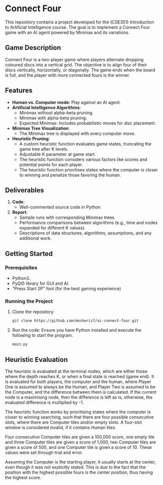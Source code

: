 # Connect Four

This repository contains a project developed for the (CSE351) Introduction to Artificial Intelligence course. The goal is to implement a Connect Four game with an AI agent powered by Minimax and its variations.

## Game Description

Connect Four is a two-player game where players alternate dropping coloured discs into a vertical grid. The objective is to align four of their discs vertically, horizontally, or diagonally. The game ends when the board is full, and the player with more connected fours is the winner.

## Features

- **Human vs. Computer mode**: Play against an AI agent.
- **Artificial Intelligence Algorithms**:
  - Minimax without alpha-beta pruning.
  - Minimax with alpha-beta pruning.
  - Expected Minimax: Includes probabilistic moves for disc placement.
- **Minimax Tree Visualization**:
  - The Minimax tree is displayed with every computer move.
- **Heuristic Pruning**:
  - A custom heuristic function evaluates game states, truncating the game tree after K levels.
  - Adjustable K parameter at game start.
  - The heuristic function considers various factors like scores and potential points for each player.
  - The heuristic function prioritises states where the computer is closer to winning and penalize those favoring the human.

## Deliverables

1. **Code**:
   - Well-commented source code in Python.
2. **Report**:
   - Sample runs with corresponding Minimax trees.
   - Performance comparisons between algorithms (e.g., time and nodes expanded for different K values).
   - Descriptions of data structures, algorithms, assumptions, and any additional work.

## Getting Started

### Prerequisites

- Python3.
- PyQt5 library for GUI and AI.
- "Press Start 2P" font (for the best gaming experience)

### Running the Project

1. Clone the repository:
   ```bash
   git clone https://github.com/mosheriif/ai-connect-four.git
   ```
2. Run the code: Ensure you have Python installed and execute the following to start the program.
   ```bash
   main.py
   ```

## Heuristic Evaluation

The heuristic is evaluated at the terminal nodes, which are either those where the depth reaches K, or when a final state is reached (game end). It is evaluated for both players, the computer and the human, where Player One is assumed to always be the Human, and Player Two is assumed to be the Computer, and the difference between them is calculated. If the current node is a maximising node, then the difference is left as is, otherwise, the evaluated difference is multiplied by -1.

The heuristic function works by prioritising states where the computer is closer to winning searching, such that there are four possible consecutive slots, where there are Computer tiles and/or empty slots. A four-slot window is considered invalid, if it contains Human tiles.

Four consecutive Computer tiles are given a 100,000 score, one empty tile and three Computer tiles are given a score of 1,000, two Computer tiles are given a score of 500, and one Computer tile is given a score of 10. These values were set through trial and error.

Assuming the Computer is the starting player, it usually starts at the center, even though it was not explicitly stated. This is due to the fact that the position with the highest possible fours is the center position, thus having the highest score.
